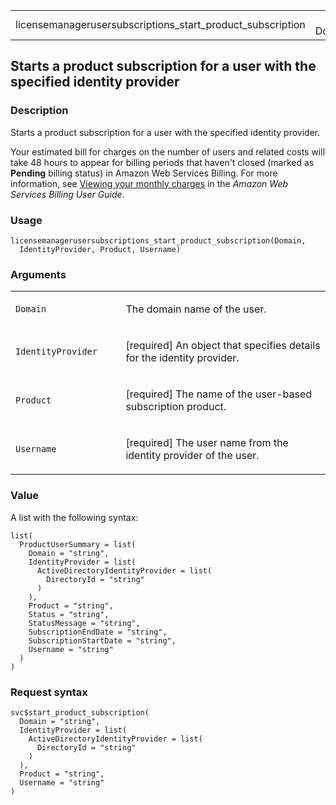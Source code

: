 <table style="width: 100%;">
<tbody>
<tr class="odd">
<td>licensemanagerusersubscriptions_start_product_subscription</td>
<td style="text-align: right;">R Documentation</td>
</tr>
</tbody>
</table>

## Starts a product subscription for a user with the specified identity provider

### Description

Starts a product subscription for a user with the specified identity
provider.

Your estimated bill for charges on the number of users and related costs
will take 48 hours to appear for billing periods that haven't closed
(marked as **Pending** billing status) in Amazon Web Services Billing.
For more information, see [Viewing your monthly
charges](https://docs.aws.amazon.com/awsaccountbilling/latest/aboutv2/invoice.html)
in the *Amazon Web Services Billing User Guide*.

### Usage

    licensemanagerusersubscriptions_start_product_subscription(Domain,
      IdentityProvider, Product, Username)

### Arguments

<table>
<colgroup>
<col style="width: 35%" />
<col style="width: 65%" />
</colgroup>
<tbody>
<tr class="odd">
<td><code
id="licensemanagerusersubscriptions_start_product_subscription_:_Domain">Domain</code></td>
<td><p>The domain name of the user.</p></td>
</tr>
<tr class="even">
<td><code
id="licensemanagerusersubscriptions_start_product_subscription_:_IdentityProvider">IdentityProvider</code></td>
<td><p>[required] An object that specifies details for the identity
provider.</p></td>
</tr>
<tr class="odd">
<td><code
id="licensemanagerusersubscriptions_start_product_subscription_:_Product">Product</code></td>
<td><p>[required] The name of the user-based subscription
product.</p></td>
</tr>
<tr class="even">
<td><code
id="licensemanagerusersubscriptions_start_product_subscription_:_Username">Username</code></td>
<td><p>[required] The user name from the identity provider of the
user.</p></td>
</tr>
</tbody>
</table>

### Value

A list with the following syntax:

    list(
      ProductUserSummary = list(
        Domain = "string",
        IdentityProvider = list(
          ActiveDirectoryIdentityProvider = list(
            DirectoryId = "string"
          )
        ),
        Product = "string",
        Status = "string",
        StatusMessage = "string",
        SubscriptionEndDate = "string",
        SubscriptionStartDate = "string",
        Username = "string"
      )
    )

### Request syntax

    svc$start_product_subscription(
      Domain = "string",
      IdentityProvider = list(
        ActiveDirectoryIdentityProvider = list(
          DirectoryId = "string"
        )
      ),
      Product = "string",
      Username = "string"
    )
